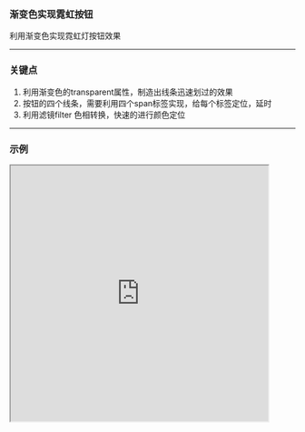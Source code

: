 ### 渐变色实现霓虹按钮

利用渐变色实现霓虹灯按钮效果

---

### 关键点
1. 利用渐变色的transparent属性，制造出线条迅速划过的效果
2. 按钮的四个线条，需要利用四个span标签实现，给每个标签定位，延时
3. 利用滤镜filter 色相转换，快速的进行颜色定位

---

### 示例
<iframe width="90%" height="450" allowfullscreen="allowfullscreen" src="https://codepen.io/superwtt/embed/eYZpNOY?height=450&theme-id=default&default-tab=result"></iframe>